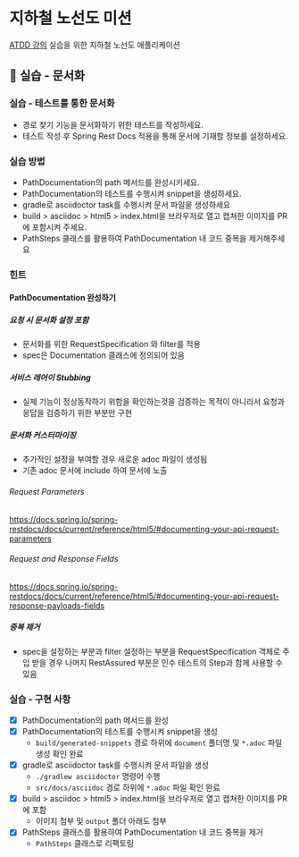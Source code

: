 # 지하철 노선도 미션
[ATDD 강의](https://edu.nextstep.camp/c/R89PYi5H) 실습을 위한 지하철 노선도 애플리케이션

## 🚀 실습 - 문서화

### 실습 - 테스트를 통한 문서화

- 경로 찾기 기능을 문서화하기 위한 테스트를 작성하세요.
- 테스트 작성 후 Spring Rest Docs 적용을 통해 문서에 기재할 정보를 설정하세요.

### 실습 방법

- PathDocumentation의 path 메서드를 완성시키세요.
- PathDocumentation의 테스트를 수행시켜 snippet을 생성하세요.
- gradle로 asciidoctor task를 수행시켜 문서 파일을 생성하세요
- build > asciidoc > html5 > index.html을 브라우저로 열고 캡쳐한 이미지를 PR에 포함시켜 주세요.
- PathSteps 클래스를 활용하여 PathDocumentation 내 코드 중복을 제거해주세요

### 힌트

#### PathDocumentation 완성하기

##### 요청 시 문서화 설정 포함

- 문서화를 위한 RequestSpecification 와 filter를 적용
- spec은 Documentation 클래스에 정의되어 있음

##### 서비스 레어이 Stubbing

- 실제 기능이 정상동작하기 위함을 확인하는것을 검증하는 목적이 아니라서 요청과 응답을 검증하기 위한 부분만 구현

##### 문서화 커스터마이징

- 추가적인 설정을 부여할 경우 새로운 adoc 파일이 생성됨
- 기존 adoc 문서에 include 하여 문서에 노출

###### Request Parameters

https://docs.spring.io/spring-restdocs/docs/current/reference/html5/#documenting-your-api-request-parameters

###### Request and Response Fields

https://docs.spring.io/spring-restdocs/docs/current/reference/html5/#documenting-your-api-request-response-payloads-fields

##### 중복 제거

- spec을 설정하는 부분과 filter 설정하는 부분을 RequestSpecification 객체로 주입 받을 경우 나머지 RestAssured 부분은 인수 테스트의 Step과 함께 사용할 수 있음

### 실습 - 구현 사항

- [X] PathDocumentation의 path 메서드를 완성
- [X] PathDocumentation의 테스트를 수행시켜 snippet을 생성
  - `build/generated-snippets` 경로 하위에 `document` 폴더명 및 `*.adoc` 파일 생성 확인 완료
- [X] gradle로 asciidoctor task를 수행시켜 문서 파일을 생성
  - `./gradlew asciidoctor` 명령어 수행 
  - `src/docs/asciidoc` 경로 하위에 `*.adoc` 파일 확인 완료
- [X] build > asciidoc > html5 > index.html을 브라우저로 열고 캡쳐한 이미지를 PR에 포함
  - 이미지 첨부 및 `output` 폴더 아래도 첨부
- [X] PathSteps 클래스를 활용하여 PathDocumentation 내 코드 중복을 제거
  - `PathSteps` 클래스로 리팩토링
